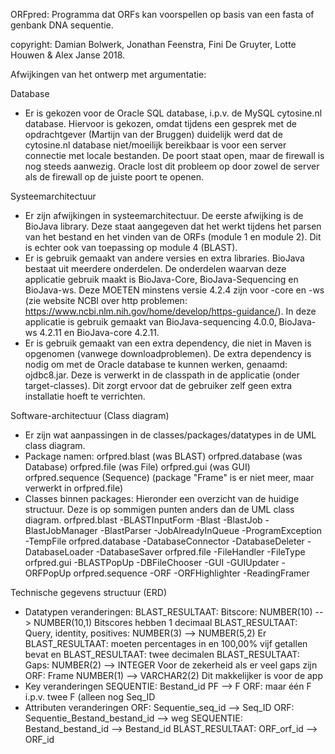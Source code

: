 ORFpred: 
Programma dat ORFs kan voorspellen op basis van een fasta of genbank DNA sequentie.

copyright: 
Damian Bolwerk, Jonathan Feenstra, Fini De Gruyter, Lotte Houwen & Alex Janse 2018.



Afwijkingen van het ontwerp met argumentatie:

Database
- Er is gekozen voor de Oracle SQL database, i.p.v. de MySQL cytosine.nl database. Hiervoor is gekozen, omdat tijdens een gesprek met de opdrachtgever (Martijn van der Bruggen) duidelijk werd dat de cytosine.nl database niet/moeilijk bereikbaar is voor een server connectie met locale bestanden. De poort staat open, maar de firewall is nog steeds aanwezig. Oracle lost dit probleem op door zowel de server als de firewall op de juiste poort te openen.

Systeemarchitectuur
- Er zijn afwijkingen in systeemarchitectuur. De eerste afwijking is de BioJava library. Deze staat aangegeven dat het werkt tijdens het parsen van het bestand en het vinden van de ORFs (module 1 en module 2). Dit is echter ook van toepassing op module 4 (BLAST).
- Er is gebruik gemaakt van andere versies en extra libraries. BioJava bestaat uit meerdere onderdelen. De onderdelen waarvan deze applicatie gebruik maakt is BioJava-Core, BioJava-Sequencing en BioJava-ws. Deze MOETEN minstens versie 4.2.4 zijn voor -core en -ws (zie website NCBI over http problemen: https://www.ncbi.nlm.nih.gov/home/develop/https-guidance/). In deze applicatie is gebruik gemaakt van BioJava-sequencing 4.0.0, BioJava-ws 4.2.11 en BioJava-core 4.2.11.
- Er is gebruik gemaakt van een extra dependency, die niet in Maven is opgenomen (vanwege downloadproblemen). De extra dependency is nodig om met de Oracle database te kunnen werken, genaamd: ojdbc8.jar. Deze is verwerkt in de classpath in de applicatie (onder target-classes). Dit zorgt ervoor dat de gebruiker zelf geen extra installatie hoeft te verrichten.

Software-architectuur (Class diagram)
- Er zijn wat aanpassingen in de classes/packages/datatypes in de UML class diagram.
- Package namen:
orfpred.blast (was BLAST)
orfpred.database (was Database)
orfpred.file (was File)
orfpred.gui (was GUI)
orfpred.sequence (Sequence)
(package "Frame" is er niet meer, maar verwerkt in orfpred.file) 
- Classes binnen packages:
Hieronder een overzicht van de huidige structuur. Deze is op sommigen punten anders dan de UML class diagram.
orfpred.blast
   -BLASTInputForm
   -Blast
   -BlastJob
   -BlastJobManager
   -BlastParser
   -JobAlreadyInQueue
   -ProgramException
   -TempFile
orfpred.database
   -DatabaseConnector
   -DatabaseDeleter
   -DatabaseLoader
   -DatabaseSaver
orfpred.file
   -FileHandler
   -FileType
orfpred.gui
   -BLASTPopUp
   -DBFileChooser
   -GUI
   -GUIUpdater
   -ORFPopUp
orfpred.sequence
   -ORF
   -ORFHighlighter
   -ReadingFramer

Technische gegevens structuur (ERD)
- Datatypen veranderingen: 
BLAST_RESULTAAT: Bitscore: NUMBER(10) --> NUMBER(10,1) Bitscores hebben 1 decimaal
BLAST_RESULTAAT: Query, identity, positives: NUMBER(3) --> NUMBER(5,2) Er BLAST_RESULTAAT: moeten percentages in en 100,00% vijf getallen bevat en BLAST_RESULTAAT: twee decimalen
BLAST_RESULTAAT: Gaps: NUMBER(2) --> INTEGER Voor de zekerheid als er veel gaps zijn
ORF: Frame NUMBER(1) --> VARCHAR2(2) Dit makkelijker is voor de app
- Key veranderingen
SEQUENTIE: Bestand_id PF --> F
ORF: maar één F i.p.v. twee F (alleen nog Seq_ID
- Attributen veranderingen
ORF: Sequentie_seq_id --> Seq_ID
ORF: Sequentie_Bestand_bestand_id --> weg
SEQUENTIE: Bestand_bestand_id --> Bestand_id
BLAST_RESULTAAT: ORF_orf_id --> ORF_id









